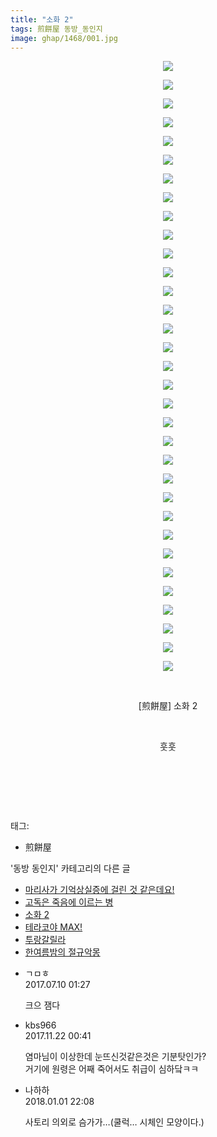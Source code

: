 ```yaml
---
title: "소화 2"
tags: 煎餅屋 동방_동인지
image: ghap/1468/001.jpg
---
```

<div class="article">
<p style="text-align: center; clear: none; float: none;"><img src="{{ site.nasurl }}/ghap/1468/001.jpg"/></p>
<p style="text-align: center; clear: none; float: none;"><img src="{{ site.nasurl }}/ghap/1468/002.jpg"/></p>
<p style="text-align: center; clear: none; float: none;"><img src="{{ site.nasurl }}/ghap/1468/003.jpg"/></p>
<p style="text-align: center; clear: none; float: none;"><img src="{{ site.nasurl }}/ghap/1468/004.jpg"/></p>
<p style="text-align: center; clear: none; float: none;"><img src="{{ site.nasurl }}/ghap/1468/005.jpg"/></p>
<p style="text-align: center; clear: none; float: none;"><img src="{{ site.nasurl }}/ghap/1468/006.jpg"/></p>
<p style="text-align: center; clear: none; float: none;"><img src="{{ site.nasurl }}/ghap/1468/007.jpg"/></p>
<p style="text-align: center; clear: none; float: none;"><img src="{{ site.nasurl }}/ghap/1468/008.jpg"/></p>
<p style="text-align: center; clear: none; float: none;"><img src="{{ site.nasurl }}/ghap/1468/009.jpg"/></p>
<p style="text-align: center; clear: none; float: none;"><img src="{{ site.nasurl }}/ghap/1468/010.jpg"/></p>
<p style="text-align: center; clear: none; float: none;"><img src="{{ site.nasurl }}/ghap/1468/011.jpg"/></p>
<p style="text-align: center; clear: none; float: none;"><img src="{{ site.nasurl }}/ghap/1468/012.jpg"/></p>
<p style="text-align: center; clear: none; float: none;"><img src="{{ site.nasurl }}/ghap/1468/013.jpg"/></p>
<p style="text-align: center; clear: none; float: none;"><img src="{{ site.nasurl }}/ghap/1468/014.jpg"/></p>
<p style="text-align: center; clear: none; float: none;"><img src="{{ site.nasurl }}/ghap/1468/015.jpg"/></p>
<p style="text-align: center; clear: none; float: none;"><img src="{{ site.nasurl }}/ghap/1468/016.jpg"/></p>
<p style="text-align: center; clear: none; float: none;"><img src="{{ site.nasurl }}/ghap/1468/017.jpg"/></p>
<p style="text-align: center; clear: none; float: none;"><img src="{{ site.nasurl }}/ghap/1468/018.jpg"/></p>
<p style="text-align: center; clear: none; float: none;"><img src="{{ site.nasurl }}/ghap/1468/019.jpg"/></p>
<p style="text-align: center; clear: none; float: none;"><img src="{{ site.nasurl }}/ghap/1468/020.jpg"/></p>
<p style="text-align: center; clear: none; float: none;"><img src="{{ site.nasurl }}/ghap/1468/021.jpg"/></p>
<p style="text-align: center; clear: none; float: none;"><img src="{{ site.nasurl }}/ghap/1468/022.jpg"/></p>
<p style="text-align: center; clear: none; float: none;"><img src="{{ site.nasurl }}/ghap/1468/023.jpg"/></p>
<p style="text-align: center; clear: none; float: none;"><img src="{{ site.nasurl }}/ghap/1468/024.jpg"/></p>
<p style="text-align: center; clear: none; float: none;"><img src="{{ site.nasurl }}/ghap/1468/025.jpg"/></p>
<p style="text-align: center; clear: none; float: none;"><img src="{{ site.nasurl }}/ghap/1468/026.jpg"/></p>
<p style="text-align: center; clear: none; float: none;"><img src="{{ site.nasurl }}/ghap/1468/027.jpg"/></p>
<p style="text-align: center; clear: none; float: none;"><img src="{{ site.nasurl }}/ghap/1468/028.jpg"/></p>
<p style="text-align: center; clear: none; float: none;"><img src="{{ site.nasurl }}/ghap/1468/029.jpg"/></p>
<p style="text-align: center; clear: none; float: none;"><img src="{{ site.nasurl }}/ghap/1468/030.jpg"/></p>
<p style="text-align: center; clear: none; float: none;"><img src="{{ site.nasurl }}/ghap/1468/031.jpg"/></p>
<p style="text-align: center; clear: none; float: none;"><img src="{{ site.nasurl }}/ghap/1468/032.jpg"/></p>
<p style="text-align: center; clear: none; float: none;"><img src="{{ site.nasurl }}/ghap/1468/033.jpg"/></p>
<p style="text-align: center; clear: none; float: none;"><br/></p>
<p style="text-align: center; clear: none; float: none;">[煎餅屋] 소화 2</p>
<p style="text-align: center; clear: none; float: none;"><br/></p>
<p style="text-align: center; clear: none; float: none;">훗훗</p>
<p style="text-align: center; clear: none; float: none;"><br/></p>
<p style="text-align: center; clear: none; float: none;"><br/></p>
<p><br/></p>
</div><div class="tagTrail">
<p>태그: </p>
<ul>
<li>煎餅屋</li>
</ul>
</div><div class="another">
<p>'동방 동인지' 카테고리의 다른 글</p>
<ul>
<li><a href="/2016-08-10-ghap_1470">마리사가 기억상실증에 걸린 것 같은데요!</a></li>
<li><a href="/2016-08-10-ghap_1469">고독은 죽음에 이르는 병</a></li>
<li><a href="/2016-08-10-ghap_1468">소화 2</a></li>
<li><a href="/2016-08-10-ghap_1467">테라코야 MAX!</a></li>
<li><a href="/2016-08-10-ghap_1466">투랑갈릴라</a></li>
<li><a href="/2016-08-10-ghap_1465">한여름밤의 절규악몽</a></li>
</ul>
</div><div class="cb_module cb_fluid">
<div class="cb_wrt cb_profile">
<div class="comment">
<ul>
<li class="cb_thumb_off" id="comment15032621">
<div class="cb_comment_area">
<div class="cb_info_area">
<div class="cb_section">
<span class="cb_nick_name">ㄱㅁㅎ</span>
</div>
<div class="cb_section">
<span class="cb_date">2017.07.10 01:27 </span>
</div>
</div>
<div class="cb_dsc_comment">
<p class="cb_dsc">
											크으 잼다
										</p>
</div>
</div></li>
<li class="cb_thumb_off" id="comment15134713">
<div class="cb_comment_area">
<div class="cb_info_area">
<div class="cb_section">
<span class="cb_nick_name">kbs966</span>
</div>
<div class="cb_section">
<span class="cb_date">2017.11.22 00:41 </span>
</div>
</div>
<div class="cb_dsc_comment">
<p class="cb_dsc">
											염마님이 이상한데 눈뜨신것같은것은 기분탓인가?<br/>
거기에 원령은 어째 죽어서도 취급이 심하닼ㅋㅋ
										</p>
</div>
</div></li>
<li class="cb_thumb_off" id="comment15164304">
<div class="cb_comment_area">
<div class="cb_info_area">
<div class="cb_section">
<span class="cb_nick_name">나하하</span>
</div>
<div class="cb_section">
<span class="cb_date">2018.01.01 22:08 </span>
</div>
</div>
<div class="cb_dsc_comment">
<p class="cb_dsc">
											사토리 의외로 슴가가…(쿨럭… 시체인 모양이다.)
										</p>
</div>
</div></li>
</ul>
</div>
</div><!-- commentList close -->
</div>
<br/>
<p id="refer"></p>
<br/>
